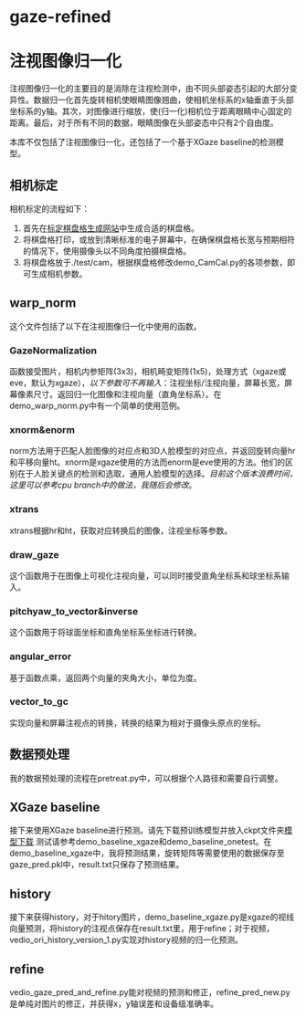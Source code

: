 # gaze-refined
# 注视图像归一化
注视图像归一化的主要目的是消除在注视检测中，由不同头部姿态引起的大部分变异性。数据归一化首先旋转相机使眼睛图像翘曲，使相机坐标系的x轴垂直于头部坐标系的y轴。其次，对图像进行缩放，使(归一化)相机位于距离眼睛中心固定的距离。最后，对于所有不同的数据，眼睛图像在头部姿态中只有2个自由度。

本库不仅包括了注视图像归一化，还包括了一个基于XGaze baseline的检测模型。

## 相机标定
相机标定的流程如下：
1. 首先在[标定棋盘格生成网站](https://calib.io/pages/camera-calibration-pattern-generator)中生成合适的棋盘格。
2. 将棋盘格打印，或放到清晰标准的电子屏幕中，在确保棋盘格长宽与预期相符的情况下，使用摄像头以不同角度拍摄棋盘格。
3. 将棋盘格放于./test/cam，根据棋盘格修改demo_CamCal.py的各项参数，即可生成相机参数。

## warp_norm
这个文件包括了以下在注视图像归一化中使用的函数。
### GazeNormalization
函数接受图片，相机内参矩阵(3x3)，相机畸变矩阵(1x5)，处理方式（xgaze或eve，默认为xgaze），*以下参数可不再输入*：注视坐标/注视向量，屏幕长宽，屏幕像素尺寸。返回归一化图像和注视向量（直角坐标系）。在demo_warp_norm.py中有一个简单的使用范例。
### xnorm&enorm
norm方法用于匹配人脸图像的对应点和3D人脸模型的对应点，并返回旋转向量hr和平移向量ht。xnorm是xgaze使用的方法而enorm是eve使用的方法。他们的区别在于人脸关键点的检测和选取，通用人脸模型的选择。*目前这个版本浪费时间，这里可以参考cpu branch中的做法，我随后会修改*。
### xtrans
xtrans根据hr和ht，获取对应转换后的图像，注视坐标等参数。
### draw_gaze
这个函数用于在图像上可视化注视向量，可以同时接受直角坐标系和球坐标系输入。
### pitchyaw_to_vector&inverse
这个函数用于将球面坐标和直角坐标系坐标进行转换。
### angular_error
基于函数点乘，返回两个向量的夹角大小，单位为度。
### vector_to_gc
实现向量和屏幕注视点的转换，转换的结果为相对于摄像头原点的坐标。

## 数据预处理
我的数据预处理的流程在pretreat.py中，可以根据个人路径和需要自行调整。

## XGaze baseline
接下来使用XGaze baseline进行预测。请先下载预训练模型并放入ckpt文件夹[模型下载](https://drive.google.com/file/d/1Ma6zJrECNTjo_mToZ5GKk7EF-0FS4nEC/view)
测试请参考demo_baseline_xgaze和demo_baseline_onetest。在demo_baseline_xgaze中，我将预测结果，旋转矩阵等需要使用的数据保存至gaze_pred.pkl中，result.txt只保存了预测结果。

## history
接下来获得history，对于hitory图片，demo_baseline_xgaze.py是xgaze的视线向量预测，将history的注视点保存在result.txt里，用于refine；对于视频，vedio_ori_history_version_1.py实现对history视频的归一化预测。

## refine
vedio_gaze_pred_and_refine.py能对视频的预测和修正，refine_pred_new.py是单纯对图片的修正，并获得x，y轴误差和设备级准确率。

